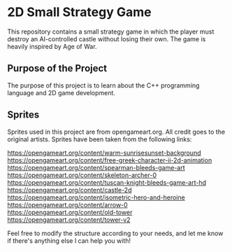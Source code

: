 # 2D Small Strategy Game

This repository contains a small strategy game in which the player must destroy an AI-controlled castle without losing their own. The game is heavily inspired by Age of War.

## Purpose of the Project

The purpose of this project is to learn about the C++ programming language and 2D game development.

## Sprites

Sprites used in this project are from opengameart.org. All credit goes to the original artists. Sprites have been taken from the following links:

https://opengameart.org/content/warm-sunrisesunset-background
https://opengameart.org/content/free-greek-character-ii-2d-animation
https://opengameart.org/content/spearman-bleeds-game-art
https://opengameart.org/content/skeleton-archer-0
https://opengameart.org/content/tuscan-knight-bleeds-game-art-hd
https://opengameart.org/content/castle-2d
https://opengameart.org/content/isometric-hero-and-heroine
https://opengameart.org/content/arrow-0
https://opengameart.org/content/old-tower
https://opengameart.org/content/tower-v2

Feel free to modify the structure according to your needs, and let me know if there's anything else I can help you with!